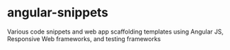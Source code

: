 # angular-snippets
Various code snippets and web app scaffolding templates using Angular JS, Responsive Web frameworks, and testing frameworks
